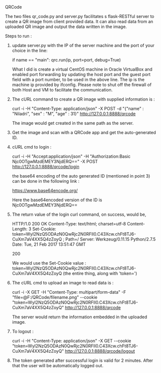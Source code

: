 QRCode

The two files qr_code.py and server.py facilitates s flask-RESTful server to create a QR image from client provided data. 
It can also read data from an uploaded QR image and output the data written in the image.

Steps to run :

1) update server.py with the IP of the server machine and the port of your choice in the line: 


   if name == "main": 
       qrc.run(ip, port=port, debug=True)



   What I did is create a virtual CentOS machine in Oracle VirtualBox and enabled port forwarding 
   by updating the host port and the guest port field with a port number, to be used in the above line. 
   The ip is the machine ip provided by ifconfig. 
   Please note to shut off the firewall of both Host and VM to facilitate the communication.

2) The cURL command to create a QR image with supplied information is : 
   
   
   curl -i -H "Content-Type: application/json" -X POST -d "{\"name\" : \"Niladri\", \"sex\" : \"M\", \"age\" : 31}" http://127.0.0.1:8888/qrcode
   
   
   The image would get created in the same path as the server.
   
3) Get the image and scan with a QRCode app and get the auto-generated ID.

4) cURL cmd to login : 

   curl -i -H "Accept:application/json" -H "Authorization:Basic Njc0OTgwMzdEMEY3NjdERQ==" -X POST http://127.0.0.1:8888/qrcode/login
   
   the base64 encoding of the auto generated ID (mentioned in point 3) can be done in the following link :
   
   https://www.base64encode.org/
   
   Here the base64encoded version of the ID is Njc0OTgwMzdEMEY3NjdERQ==
   
5) The return value of the login curl command, on success, would be,

	HTTP/1.0 200 OK
	Content-Type: text/html; charset=utf-8
	Content-Length: 3
	Set-Cookie: token=WyI2NzQ5ODAzN0QwRjc2N0RFIl0.C43Xcw.chFt8TJ6-CuXm7aV4XX5Q4zZoyQ
	; Path=/
	Server: Werkzeug/0.11.15 Python/2.7.5
	Date: Tue, 21 Feb 2017 13:51:47 GMT

	200
	
	We would use the Set-Cookie value : token=WyI2NzQ5ODAzN0QwRjc2N0RFIl0.C43Xcw.chFt8TJ6-CuXm7aV4XX5Q4zZoyQ (the entire thing, along with 'token=')

6) The cURL cmd to upload an image to read data is : 
   
   curl -i -X GET -H "Content-Type: multipart/form-data" -F "file=@F:/QRCode/filename.png" --cookie "token=WyI2NzQ5ODAzN0QwRjc2N0RFIl0.C43Xcw.chFt8TJ6-CuXm7aV4XX5Q4zZoyQ" http://127.0.0.1:8888/qrcode
   
   The server would return the information embedded in the uploaded image.
   
7) To logout :
   
   curl -i -H "Content-Type: application/json" -X GET --cookie "token=WyI2NzQ5ODAzN0QwRjc2N0RFIl0.C43Xcw.chFt8TJ6-CuXm7aV4XX5Q4zZoyQ" http://127.0.0.1:8888/qrcode/logout
   
8) The token generated after successful login is valid for 2 minutes. After that the user will be automatically logged out.
